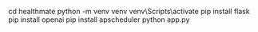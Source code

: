 cd healthmate
python -m venv venv
venv\Scripts\activate
pip install flask
pip install openai
pip install apscheduler
python app.py
